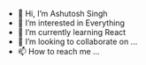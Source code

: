 - 👋 Hi, I’m Ashutosh Singh
- 👀 I’m interested in Everything
- 🌱 I’m currently learning React
- 💞️ I’m looking to collaborate on ...
- 📫 How to reach me ...

<!---
ashutosh-vib/ashutosh-vib is a ✨ special ✨ repository because its `README.md` (this file) appears on your GitHub profile.
You can click the Preview link to take a look at your changes.
--->

